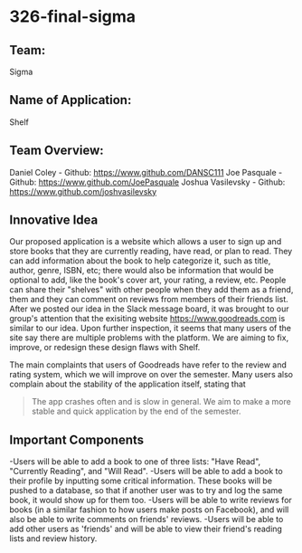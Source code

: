 # 326-final-sigma

## Team:
Sigma

## Name of Application: 
Shelf

## Team Overview:
Daniel Coley - Github: https://www.github.com/DANSC111
Joe Pasquale - Github: https://www.github.com/JoePasquale
Joshua Vasilevsky - Github: https://www.github.com/joshvasilevsky

## Innovative Idea
Our proposed application is a website which allows a user to sign up and store books that they are currently reading, have read, or plan to read. They can add information about the book to help categorize it, such as title, author, genre, ISBN, etc; there would also be information that would be optional to add, like the book's cover art, your rating, a review, etc. People can share their "shelves" with other people when they add them as a friend, them and they can comment on reviews from members of their friends list.  After we posted our idea in the Slack message board, it was brought to our group's attention that the exisiting website https://www.goodreads.com is similar to our idea. Upon further inspection, it seems that many users of the site say there are multiple problems with the platform. We are aiming to fix, improve, or redesign these design flaws with Shelf.

The main complaints that users of Goodreads have refer to the review and rating system, which we will improve on over the semester. Many users also complain about the stability of the application itself, stating that 
> The app crashes often and is slow in general.
We aim to make a more stable and quick application by the end of the semester.

## Important Components
-Users will be able to add a book to one of three lists: "Have Read", "Currently Reading", and "Will Read".
-Users will be able to add a book to their profile by inputting some critical information. These books will be pushed to a database, so that if another user was to try and log the same book, it would show up for them too.
-Users will be able to write reviews for books (in a similar fashion to how users make posts on Facebook), and will also be able to write comments on friends' reviews.
-Users will be able to add other users as 'friends' and will be able to view their friend's reading lists and review history.